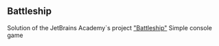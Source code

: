 ## Battleship

Solution of the JetBrains Academy`s project ["Battleship"](https://hyperskill.org/projects/125?track=1)
Simple console game
